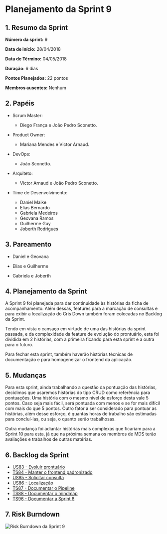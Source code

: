 # Planejamento da Sprint 9

## 1. Resumo da Sprint

__Número da sprint:__ 9

__Data de início:__ 28/04/2018

__Data de Término:__ 04/05/2018

__Duração__: 6 dias

__Pontos Planejados:__ 22 pontos

__Membros ausentes:__ Nenhum

## 2. Papéis

- Scrum Master:
  - Diego França e João Pedro Sconetto.

- Product Owner:
  - Mariana Mendes e Victor Arnaud.

- DevOps:
  - João Sconetto.

- Arquiteto:
  - Victor Arnaud e João Pedro Sconetto.

- Time de Desenvolvimento:
  - Daniel Maike
  - Elias Bernardo
  - Gabriela Medeiros
  - Geovana Ramos
  - Guilherme Guy
  - Joberth Rodrigues

## 3. Pareamento

- Daniel e Geovana

- Elias e Guilherme

- Gabriela e Joberth

## 4. Planejamento da Sprint

A Sprint 9 foi planejada para dar continuidade às histórias da ficha de acompanhamento. Além dessas, features para a marcação de consultas e para exibir a localização do Cris Down também foram colocadas no Backlog da Sprint.

Tendo em vista o cansaço em virtude de uma das histórias da sprint passada, e da complexidade da feature de evolução do prontuário, esta foi dividida em 2 histórias, com a primeira ficando para esta sprint e a outra para o futuro.

Para fechar esta sprint, também haverão histórias técnicas de documentação e para homogeneizar o frontend da aplicação.

## 5. Mudanças

Para esta sprint, ainda trabalhando a questão da pontuação das histórias, decidimos que usaremos histórias do tipo CRUD como referência para pontuações. Uma história com o mesmo nível de esforço desta vale 5 pontos. Caso seja mais fácil, será pontuada com menos e se for mais difícil com mais do que 5 pontos. Outro fator a ser considerado para pontuar as histórias, além desse esforço, é quantas horas de trabalho são estimadas para concluí-las, ou seja, o quanto serão trabalhosas.

Outra mudança foi adiantar histórias mais complexas que ficariam para a Sprint 10 para esta, já que na próxima semana os membros de MDS terão avaliações e trabalhos de outras matérias.

## 6. Backlog da Sprint

- [US83 - Evoluir prontuário](https://github.com/fga-gpp-mds/2018.1-Dr-Down/issues/204)
- [TS84 - Manter o frontend padronizado](https://github.com/fga-gpp-mds/2018.1-Dr-Down/issues/205)
- [US85 - Solicitar consulta](https://github.com/fga-gpp-mds/2018.1-Dr-Down/issues/206)
- [US86 - Localização](https://github.com/fga-gpp-mds/2018.1-Dr-Down/issues/207)
- [TS87 - Documentar o Pipeline](https://github.com/fga-gpp-mds/2018.1-Dr-Down/issues/208)
- [TS88 - Documentar o mindmap](https://github.com/fga-gpp-mds/2018.1-Dr-Down/issues/209)
- [TS96 - Documentar a Sprint 8](https://github.com/fga-gpp-mds/2018.1-Dr-Down/issues/211)

## 7. Risk Burndown

![Risk Burndown da Sprint 9](https://uploaddeimagens.com.br/images/001/417/635/original/riscos_S09.png?1526345420)

